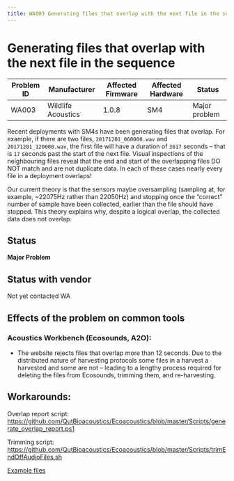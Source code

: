 ```yaml
---
title: WA003 Generating files that overlap with the next file in the sequence
---
```


# Generating files that overlap with the next file in the sequence

| Problem ID | Manufacturer       | Affected Firmware | Affected Hardware | Status        |
| ---------- | ------------------ | ----------------- | ----------------- | ------------- |
| WA003      | Wildlife Acoustics | 1.0.8             | SM4               | Major problem |


Recent deployments with SM4s have been generating files that overlap. For
example, if there are two files, `20171201_060000.wav` and `20171201_120000.wav`,
the first file will have a duration of `3617` seconds – that is `17` seconds 
past the start of the next file. Visual inspections of the neighbouring files
reveal that the end and start of the overlapping files DO NOT match and are not
duplicate data. In each of these cases nearly every file in a deployment
overlaps!

Our current theory is that the sensors maybe oversampling (sampling at, for
example, \~22075Hz rather than 22050Hz) and stopping once the “correct” number
of sample have been collected, earlier than the file should have stopped. This
theory explains why, despite a logical overlap, the collected data does not
overlap.

## Status

**Major Problem**

## Status with vendor

Not yet contacted WA

## Effects of the problem on common tools

### Acoustics Workbench (Ecosounds, A2O):
- The website rejects files that overlap more than 12 seconds. Due to the
distributed nature of harvesting protocols some files in a harvest a
harvested and some are not – leading to a lengthy process required for deleting
the files from Ecosounds, trimming them, and re-harvesting.

## Workarounds:

Overlap report script:
<https://github.com/QutBioacoustics/Ecoacoustics/blob/master/Scripts/generate_overlap_report.ps1>

Trimming script:
<https://github.com/QutBioacoustics/Ecoacoustics/blob/master/Scripts/trimEndOffAudioFiles.sh>


[Example files](https://connectqutedu.sharepoint.com/:f:/s/QUTEcoacousticsAnon/EvWlPncYs89Hqd_OWU-QqSQBbLcy1akDrxlKsPJ770e8JA?e=cwjUSU)